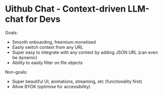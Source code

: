 # Uithub Chat - Context-driven LLM-chat for Devs

Goals:

- Smooth onboarding, freemium monetised
- Easily switch context from any URL
- Super easy to integrate with any context by adding JSON URL (can even be dynamic)
- Ability to easily filter on file objects

Non-goals:

- Super beautiful UI, animations, streaming, etc (functionality first)
- Allow BYOK (optimise for accessibility)
